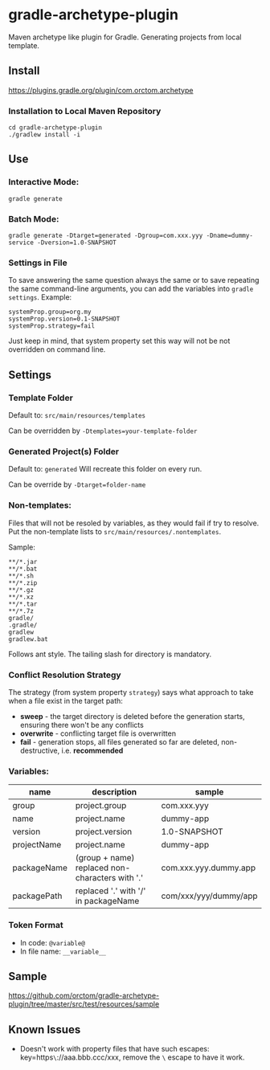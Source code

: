 # gradle-archetype-plugin

Maven archetype like plugin for Gradle.
Generating projects from local template.

## Install
https://plugins.gradle.org/plugin/com.orctom.archetype

### Installation to Local Maven Repository

```
cd gradle-archetype-plugin
./gradlew install -i
```

## Use

### Interactive Mode:
```
gradle generate
```

### Batch Mode:
```
gradle generate -Dtarget=generated -Dgroup=com.xxx.yyy -Dname=dummy-service -Dversion=1.0-SNAPSHOT
```

### Settings in File

To save answering the same question always the same or to save repeating the same command-line arguments, you
can add the variables into `gradle settings`. Example:

```
systemProp.group=org.my
systemProp.version=0.1-SNAPSHOT
systemProp.strategy=fail
```

Just keep in mind, that system property set this way will not be not overridden on command line.

## Settings

### Template Folder
Default to: `src/main/resources/templates`

Can be overridden by `-Dtemplates=your-template-folder`

### Generated Project(s) Folder
Default to: `generated`
Will recreate this folder on every run.

Can be override by `-Dtarget=folder-name`

### Non-templates:
Files that will not be resoled by variables, as they would fail if try to resolve.
Put the non-template lists to `src/main/resources/.nontemplates`.

Sample:
```
**/*.jar
**/*.bat
**/*.sh
**/*.zip
**/*.gz
**/*.xz
**/*.tar
**/*.7z
gradle/
.gradle/
gradlew
gradlew.bat
```

Follows ant style. The tailing slash for directory is mandatory.

### Conflict Resolution Strategy

The strategy (from system property `strategy`) says what approach to take when a file exist in the target path:
 
  * **sweep** - the target directory is deleted before the generation starts,
   ensuring there won't be any conflicts
  * **overwrite** - conflicting target file is overwritten
  * **fail** - generation stops, all files generated so far are deleted, non-destructive, i.e. **recommended** 
 

### Variables:

| name | description | sample |
| ---- | ----------- | ------ |
| group | project.group | com.xxx.yyy |
| name  | project.name  | dummy-app |
| version | project.version | 1.0-SNAPSHOT |
| projectName | project.name | dummy-app |
| packageName | (group + name) replaced non-characters with '.' | com.xxx.yyy.dummy.app |
| packagePath | replaced '.' with '/' in packageName | com/xxx/yyy/dummy/app |

### Token Format
 * In code: `@variable@`
 * In file name: `__variable__`

## Sample
https://github.com/orctom/gradle-archetype-plugin/tree/master/src/test/resources/sample

## Known Issues
 * Doesn't work with property files that have such escapes: key=https`\`://aaa.bbb.ccc/xxx, remove the `\` escape to have it work.
